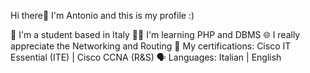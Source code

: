 Hi there👋
I'm Antonio and this is my profile :)

📒 I'm a student based in Italy
👨‍💻 I'm learning PHP and DBMS
🌐 I really appreciate the Networking and Routing
📶 My certifications: Cisco IT Essential (ITE) | Cisco CCNA (R&S)
🗣️ Languages: Italian | English
